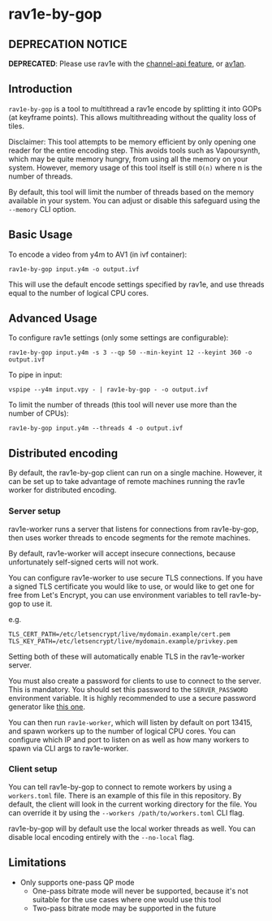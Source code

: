 # rav1e-by-gop

## DEPRECATION NOTICE

**DEPRECATED**: Please use rav1e with the [channel-api feature](https://github.com/xiph/rav1e#current-unstable-features), or [av1an](https://github.com/master-of-zen/Av1an/).

## Introduction

`rav1e-by-gop` is a tool to multithread a rav1e encode
by splitting it into GOPs (at keyframe points).
This allows multithreading without the quality loss of tiles.

Disclaimer: This tool attempts to be memory efficient
by only opening one reader for the entire encoding step.
This avoids tools such as Vapoursynth,
which may be quite memory hungry,
from using all the memory on your system.
However, memory usage of this tool itself
is still `O(n)` where n is the number of threads.

By default, this tool will limit the number of threads
based on the memory available in your system.
You can adjust or disable this safeguard using the
`--memory` CLI option.

## Basic Usage

To encode a video from y4m to AV1 (in ivf container):

`rav1e-by-gop input.y4m -o output.ivf`

This will use the default encode settings specified by rav1e,
and use threads equal to the number of logical CPU cores.

## Advanced Usage

To configure rav1e settings (only some settings are configurable):

`rav1e-by-gop input.y4m -s 3 --qp 50 --min-keyint 12 --keyint 360 -o output.ivf`

To pipe in input:

`vspipe --y4m input.vpy - | rav1e-by-gop - -o output.ivf`

To limit the number of threads
(this tool will never use more than the number of CPUs):

`rav1e-by-gop input.y4m --threads 4 -o output.ivf`

## Distributed encoding

By default, the rav1e-by-gop client can run on a single machine.
However, it can be set up to take advantage of remote machines
running the rav1e worker for distributed encoding.

### Server setup

rav1e-worker runs a server that listens for connections from rav1e-by-gop,
then uses worker threads to encode segments for the remote machines.

By default, rav1e-worker will accept insecure connections,
because unfortunately self-signed certs will not work.

You can configure rav1e-worker to use secure TLS connections.
If you have a signed TLS certificate you would like to use,
or would like to get one for free from Let's Encrypt,
you can use environment variables to tell rav1e-by-gop to use it.

e.g.

```
TLS_CERT_PATH=/etc/letsencrypt/live/mydomain.example/cert.pem
TLS_KEY_PATH=/etc/letsencrypt/live/mydomain.example/privkey.pem
```

Setting both of these will automatically enable TLS in the rav1e-worker server.

You must also create a password for clients to use to connect to the server.
This is mandatory. You should set this password to the `SERVER_PASSWORD` environment variable.
It is highly recommended to use a secure password generator like [this one](https://correcthorsebatterystaple.net/).

You can then run `rav1e-worker`, which will listen by default on port 13415,
and spawn workers up to the number of logical CPU cores.
You can configure which IP and port to listen on as well as how many workers
to spawn via CLI args to rav1e-worker.

### Client setup

You can tell rav1e-by-gop to connect to remote workers by using a `workers.toml` file.
There is an example of this file in this repository.
By default, the client will look in the current working directory for the file.
You can override it by using the `--workers /path/to/workers.toml` CLI flag.

rav1e-by-gop will by default use the local worker threads as well.
You can disable local encoding entirely with the `--no-local` flag.

## Limitations

- Only supports one-pass QP mode
  - One-pass bitrate mode will never be supported,
    because it's not suitable for the use cases where one would use this tool
  - Two-pass bitrate mode may be supported in the future
